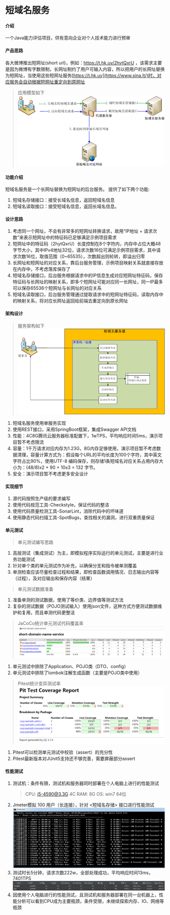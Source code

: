 # 短域名服务

#### 介绍
一个Java能力评估项目，供有意向企业对个人技术能力进行预审

#### 产品思路

各大微博推出短网址(short url)，例如：https://t.hk.uy/2hytQxrU ，该需求主要是因为微博有字数限制，长网址制约了用户可输入内容，所以把用户的长网址替换为短网址，当使用这些短网址服务[https://t.hk.uy](https://www.sina.lt/)时，对应服务会自动根据短网址重定向到原网址

> 应用模型如下
![image](https://github.com/xiaohc/interview-assignments/blob/master/java/doc/images/应用模型.png)

#### 功能介绍

短域名服务是一个长网址替换为短网址的后台服务。 提供了如下两个功能:

1.  短域名存储接口：接受长域名信息，返回短域名信息
2.  短域名读取接口：接受短域名信息，返回长域名信息。

#### 设计思路

1.  考虑同一个网址，不会有非常多的短网址转换请求，故用“IP地址 + 请求次数”来表示短网址中的特征码已足够满足示例项目需求
2.  短网址中的特征码（2hytQxrU）长度控制在8个字符内，内存中占位大概48字节大小，其中IPv4地址32位，请求次数16位可满足示例项目需求，其中请求次数16位，取值范围（0~65535），次数超出则轮转，即溢出归零
3.  长网址和短网址的对应关系，靠后台服务管理，示例项目映射关系就直接存放在内存中，不考虑落库保存了
4.  短域名存储接口，后台服务根据请求中的IP信息生成对应短网址特征码，保存特征码与长网址的映射关系，即多个短网址可能对应同一长网址，同一IP最多可以保存65536个短网址与长网址的对应关系
4.  短域名读取接口，后台服务管理通过提取请求中的短网址特征码，读取内存中的映射关系，将对应长网址返回给前端去重定向到原长网址

#### 架构设计

> 服务架构如下
![image](https://github.com/xiaohc/interview-assignments/blob/master/java/doc/images/架构图.png)
1.  短域名服务使用单服务实现
2.  使用REST接口，采用SpringBoot框架，集成Swagger API文档
3.  性能：4C8G腾讯云服务器标准配置下，1wTPS，平均响应时间5ms，演示项目暂不考虑限流
5.  容量：1千万请求对应内存为1.23G，8G内存足够使用，演示项目暂不考虑数据清理，容量计算方式为：假设每个URL的平均长度为100个字符，其中英文字符占比90%，使用UTF-8 编码保存，则存储1条短域名对应关系占用内存大小为：(48/8)x2 + 90 + 10x3 = 132 字节。
4.  安全：演示项目暂不考虑更多安全设计

#### 实现细节

1.  源代码按照生产级的要求编写
2.  使用代码规范工具-Checkstyle，保证代码的整洁
3.  使用代码质量检测工具-SonarLint，消除代码中的坏味道
4.  使用静态代码扫描工具-SpotBugs，查找相关的漏洞，进行双重质量保证

#### 单元测试

> 单元测试编写思路
1.  高层测试（集成测试）为主，即模拟程序实际运行的单元测试，主要是进行业务功能测试
2.  针对单个类的单元测试作为补充，以确保分支和指令被单测覆盖
3.  单测检查应该尽量检查过程和结果，即检查函数调用情况、日志输出内容等（过程），及对应输出和保存内容（结果）

> 单元测试数据准备
1.  准备单测的测试数据，使用了等价类、边界值等测试方法
2.  复杂的测试数据（POJO测试输入）使用json文件，这种方式方便测试数据维护和复用，而且单测代码更整洁

> JaCoCo统计单元测试代码覆盖率 
![image](https://github.com/xiaohc/interview-assignments/blob/master/java/doc/images/jacoco.PNG) 
1.  单元测试中排除了Application、POJO类（DTO、config）
2.  单元测试中排除了lombok注解生成函数（主要是POJO类中使用）

> Pitest统计变异测试率 
![image](https://github.com/xiaohc/interview-assignments/blob/master/java/doc/images/pitest.PNG)
1.  Pitest可以检测单元测试中校验（assert）的充分性
2.  Pitest最新版本对JUnit5支持还不够完善，需要屏蔽部分assert

#### 性能测试

1.  测试机：条件有限，测试机和服务器同时部署在个人电脑上进行的性能测试
    > CPU: i5-4590@3.3G 4C
    > RAM: 8G
    > OS: win7 64位
2.  Jmeter模拟 100 用户（长连接），针对 <短域名存储> 接口进行性能测试
    ![image](https://github.com/xiaohc/interview-assignments/blob/master/java/doc/images/performance-100.PNG) 
3.  测试时长5分钟，请求次数222w，全部处理成功，平均响应时间13ms，7401TPS
    ![image](https://github.com/xiaohc/interview-assignments/blob/master/java/doc/images/performance-report-100.PNG) 
4.  因使用个人电脑进行的性能测试，且测试机和服务器部署在同一台机器上，性能分析可以看到CPU成为主要瓶颈，条件受限，未继续探索内存、IO、网络等瓶颈